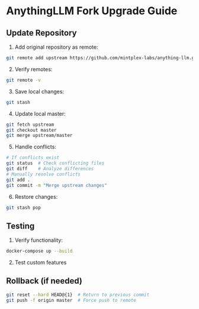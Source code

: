 # AnythingLLM Fork Upgrade Guide

## Update Repository

1. Add original repository as remote:
```bash
git remote add upstream https://github.com/mintplex-labs/anything-llm.git
```

2. Verify remotes:
```bash
git remote -v
```

3. Save local changes:
```bash
git stash
```

4. Update local master:
```bash
git fetch upstream
git checkout master
git merge upstream/master
```

5. Handle conflicts:
```bash
# If conflicts exist
git status  # Check conflicting files
git diff    # Analyze differences
# Manually resolve conflicts
git add .
git commit -m "Merge upstream changes"
```

6. Restore changes:
```bash
git stash pop
```

## Testing

1. Verify functionality:
```bash
docker-compose up --build
```

2. Test custom features

## Rollback (if needed)

```bash
git reset --hard HEAD@{1}  # Return to previous commit
git push -f origin master  # Force push to remote
```